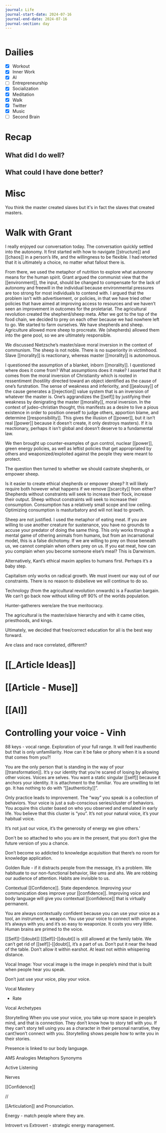 ```yaml
---
journal: Life
journal-start-date: 2024-07-16
journal-end-date: 2024-07-16
journal-section: day
---
```


```calendar-nav
```

# Dailies

- [x] Workout
- [x] Inner Work
- [x] AI
- [ ] Entrepreneurship
- [x] Socialization
- [x] Meditation
- [x] Walk
- [x] Twitter
- [x] Music
- [ ] Second Brain

# Recap

## What did I do well?


## What could I have done better?


# Misc

You think the master created slaves but it's in fact the slaves that created masters.

# Walk with Grant

I really enjoyed our conversation today. The conversation quickly settled into the autonomy. It first started with how to navigate [[structure]] and [[chaos]] in a person’s life, and the willingness to be flexible. I had retorted that it is ultimately a choice, no matter what fallout there is. 

From there, we used the metaphor of nutrition to explore what autonomy means for the human spirit. Grant argued the communist view that the [[environment]], the input, should be changed to compensate for the lack of autonomy and freewill in the individual because environmental pressures are too strong for most individuals to contend with. I argued that the problem isn’t with advertisement, or policies, in that we have tried other policies that have aimed at improving access to resources and we haven’t seen an improvement in outcomes for the proletariat. The agricultural revolution created the shepherd/sheep meta. After we got to the top of the food chain, we decided to prey on each other because we had nowhere left to go. We started to farm ourselves. We have shepherds and sheep. Agriculture allowed more sheep to procreate. We (shepherds) allowed them into the gene pool, so we are ultimately responsible. 

We discussed Nietzsche’s master/slave moral inversion in the context of communism. The sheep is not noble. There is no superiority in victimhood. Slave [[morality]] is reactionary, whereas master [[morality]] is autonomous. 

I questioned the assumption of a blanket, inborn [[morality]]. I questioned where does it come from? What assumptions does it make? I asserted that it comes from the moral inversion of Christianity which is rooted in ressentiment (hostility directed toward an object identified as the cause of one’s furstration. The sense of weakness and inferiority, and [[jealousy]] of the cause generates a [[rejection]] value system that is an inversion of whatever the master is. One’s aggrandizes the [[self]] by justifying their weakness by denigrating the master [[morality]], moral inversion. In the context of judeo-christian thought, this manifests as a desire to live a pious existence in order to position oneself to judge others, apportion blame, and determine [[responsibility]]. This gives the illusion of [[power]], but it isn’t real [[power]] because it doesn’t create, it only destroys masters). If it is reactionary, perhaps it isn’t global and doesn’t deserve to a fundamental law.

We then brought up counter-examples of gun control, nuclear [[power]], green energy policies, as well as leftist policies that get appropriated by others and weaponized/exploited against the people they were meant to protect.

The question then turned to whether we should castrate shepherds, or empower sheep. 

Is it easier to create ethical shepherds or empower sheep? It will likely require both however what happens if we remove [[scarcity]] from either? Shepherds without constraints will seek to increase their flock, increase their output. Sheep without constraints will seek to increase their consumption. Consumption has a relatively small scope and low ceiling. Optimizing consumption is masturbatory and will not lead to growth.

Sheep are not justified. I used the metaphor of eating meat. If you are willing to use another creature for sustenance, you have no grounds to accuse your predator of doing the same thing. This only works through a mental game of othering animals from humans, but from an incarnational model, this is a false dichotomy. If we are willing to prey on those beneath us, we cannot complain when others prey on us. If you eat meat, how can you complain when you become someone else’s meal? This is Darwinism. 

Alternatively, Kant’s ethical maxim applies to humans first. Perhaps it’s a baby step.

Capitalism only works on radical growth. We must invent our way out of our constraints. There is no reason to disbelieve we will continue to do so.

Technology (from the agricultural revolution onwards) is a Faustian bargain. We can’t go back now without killing off 90% of the worlds population.

Hunter-gatherers were/are the true meritocracy.

The agricultural is the master/slave hierarchy and with it came cities, priesthoods, and kings.

Ultimately, we decided that free/correct education for all is the best way forward.

Are class and race correlated, different?

# [[_Article Ideas]]

# [[Article - Muse]]


# [[AI]]


# Controlling your voice - Vinh

88 keys - vocal range. Exploration of your full range. It will feel inauthentic but that is only unfamiliarity. How can it be fake or phony when it is a sound that comes from you?!

You are the only person that is standing in the way of your [[transformation]]. It’s y our identity that you’re scared of losing by allowing other voices. Voices are selves. You want a static singular [[self]] because it anchors your identity. It is attachment to the familiar. You are unwilling to let go. It has nothing to do with “[[authenticity]]”.

Only practice leads to improvement. The “way” you speak is a collection of behaviors. Your voice is just a sub-conscious series/cluster of behaviors. You acquire this cluster based on who you observed and emulated in early life. You believe that this cluster is “you”. It’s not your natural voice, it’s your habitual voice.

It’s not just our voice, it’s the generosity of energy we give others.’

Don't be so attached to who you are in the present, that you don't give the future version of you a chance.

Don’t become so addicted to knowledge acquisition that there’s no room for knowledge application.

Golden Rule - if it distracts people from the message, it’s a problem.
We habituate to our non-functional behavior, like ums and ahs. We are robbing our audience of attention. Habits are invisible to us.

Contextual [[Confidence]].
State dependence. Improving your communication does improve your [[confidence]]. Improving voice and body language will give you contextual [[confidence]] that is virtually permanent. 

You are always contextually confident because you can use your voice as a tool, an instrument, a weapon. You use your voice to connect with anyone. It’s always with you and it’s so easy to weaponize. It costs you very little. Human brains are primed to the voice. 

[[Self]]-[[doubt]]
[[Self]]-[[doubt]] is still allowed at the family table. We can’t get rid of [[self]]-[[doubt]], it’s a part of us. Don’t put it near the head of the table. Don’t allow it within earshot. At least not within whispering distance. 

Vocal Image:
Your vocal image is the image in people’s mind that is built when people hear you speak.

Don’t just use your voice, play your voice.

Vocal Mastery 
- Rate

Vocal Archetypes

Storytelling
When you use your voice, you take up more space in people’s mind, and that is connection. They don’t know how to story tell with you. If they can’t story tell using you as a character in their personal narrative, they cant’/won’t connect with you. Storytelling shows people how to write you in their stories. 

Presence is linked to our body language.

AMS 
Analogies Metaphors Synonyms

Active Listening

Nerves

[[Confidence]]

//

[[Articulation]] and Pronunciation.

Energy - match people where they are.

Introvert vs Extrovert - strategic energy management.